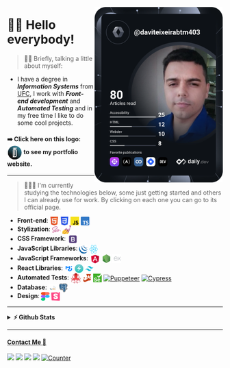 <a href="https://app.daily.dev/daviteixeira-btm"><img align="right" src="https://github.com/daviteixeira-btm/daviteixeira-btm/blob/main/devcard.svg" width="300" alt="Davi Teixeira's Dev Card"/></a>
# ✌🏾 Hello everybody!
> ✍🏾 Briefly, talking a little about myself:
<ul>
  <li>
    I have a degree in <b><i>Information Systems</i></b> from <a href="https://www.quixada.ufc.br/">UFC</a>, I work with <b><i>Front-end development</i></b> and <b><i>Automated Testing</i></b> and in my free time I like to do some cool projects.
  </li>
</ul>

#### ➡️ Click here on this logo: <a href="https://daviteixeira.vercel.app/"><img src="img/logo-daviteixeira-dev.png" width="35" height="35" align="center" alt="Website logo of Davi Teixeira"></a> to see my portfolio website.
---

> 👨🏾‍💻 I'm currently studying the technologies below, some just getting started and others I can already use for work. By clicking on each one you can go to its official page.
<ul>
  <li><b>Front-end</b>: <a href="https://developer.mozilla.org/pt-BR/docs/Web/HTML"><img src="img/html5.png" width="20" height="20" alt="HTML 5" align="center"/></a> <a href="https://developer.mozilla.org/pt-BR/docs/Web/CSS"><img src="img/css3.png" width="20" height="20" alt="CSS 3" align="center"/></a> <a href="https://developer.mozilla.org/pt-BR/docs/Web/JavaScript"><img src="img/javascript.png" width="20" height="20" alt="JavaScript" align="center"/></a> <a href="https://www.typescriptlang.org/"><img src="img/typescript.png" width="20" height="20" alt="TypeScript" align="center"/></a></li>
  <li><b>Stylization</b>: <a href="https://sass-lang.com/"><img src="img/sass.png" width="20" height="20" alt="Sass" align="center"/></a> <a href="https://styled-components.com/"><img src="img/styled-components.png" width="20" height="20" alt="Styled Components" align="center"/></a></li>
  <li><b>CSS Framework</b>: <a href="https://getbootstrap.com/"><img src="img/bootstrap.png" width="25" height="25" alt="Bootstrap" align="center"/></a></li>
  <li><b>JavaScript Libraries</b>: <a href="https://jquery.com/"><img src="img/jquery.png" width="20" height="20" alt="jQuery" align="center"/></a> <a href="https://pt-br.reactjs.org/"><img src="img/reactjs.png" width="20" height="20" alt="React" align="center"/></a></li>
  <li><b>JavaScript Frameworks</b>: <a href="https://angular.io/"><img src="img/angular.png" width="25" height="25" alt="Algular" align="center"/></a> <a href="https://nodejs.org/en"><img src="img/nodejs.png" width="20" height="20" alt="NodeJS" align="center"/></a> <a href="https://expressjs.com/pt-br/"><img src="img/expressjs.png" width="20" height="20" alt="Express" align="center"/></a> </li>
  <li><b>React Libraries</b>: <a href="https://mui.com/"><img src="img/material-ui.png" width="20" height="20" alt="Material UI" align="center"/></a> <a href="https://chakra-ui.com/"><img src="img/chakra-ui.png" width="20" height="20" alt="Chakra UI" align="center"/></a> <a href="https://tailwindcss.com/"><img src="img/tailwindcss.png" width="20" height="20" alt="Tailwind CSS" align="center"/></a></li>
  <li><b>Automated Tests</b>: <a href="https://testing-library.com/"><img src="img/react-testing-library.png" width="25" height="25" alt="React Testing Library" align="center"/></a> <a href="https://jestjs.io/pt-BR/"><img src="img/jest.png" width="20" height="20" alt="Jest" align="center"/></a> <a href="https://www.selenium.dev/"><img src="img/selenium.png" width="20" height="20" alt="Selenium" align="center"/></a> <a href="https://pptr.dev/"><img src="https://user-images.githubusercontent.com/10379601/29446482-04f7036a-841f-11e7-9872-91d1fc2ea683.png" width="20" height="20" alt="Puppeteer" align="center"/></a> <a href="https://www.cypress.io/"><img src="https://avatars.githubusercontent.com/u/8908513?s=48&v=4" width="20" height="20" alt="Cypress" align="center"/></a></li>
  <li><b>Database</b>: <a href="https://www.mysql.com/"><img src="img/mysql.png" width="20" height="20" alt="MySQL" align="center"/></a> <a href="https://www.postgresql.org/" ><img src="img/postgresql.png" width="20" height="20" alt="PostgreSQL" align="center"/></a></li>
  <li><b>Design</b>: <a href="https://www.figma.com/"><img src="img/figma.png" width="20" height="20" alt="Figma" align="center"/></a> <a href="https://storybook.js.org/"><img src="img/storybook.png" width="20" height="20" alt="Storybook" align="center"/></a></li>
</ul>

---

<details>
  <summary><b>⚡ Github Stats</b></summary>
  <br/>
  <a href="https://github.com/daviteixeira-btm">
  <img width="300px" align="center" src="https://github-readme-stats.vercel.app/api/top-langs/?username=daviteixeira-btm&layout=compact&langs_count=8&theme=gotham"/>
  <img width="420px" align="center" src="https://github-readme-stats.vercel.app/api?username=daviteixeira-btm&show_icons=true&theme=gotham&include_all_commits=true&count_private=true"/>
</details>

---

#### Contact Me :speech_balloon:

[![](https://img.shields.io/badge/LinkedIn-0A66C2.svg?style=for-the-badge&logo=LinkedIn&logoColor=white)](https://www.linkedin.com/in/daviteixeira-me/)
[![](https://img.shields.io/badge/Instagram-E4405F.svg?style=for-the-badge&logo=Instagram&logoColor=white)](https://www.instagram.com/daviteixeira_dev/)
[![](https://img.shields.io/badge/Gmail-EA4335.svg?style=for-the-badge&logo=Gmail&logoColor=white)](mailto:daviteixeira.dev@gmail.com)
[![](https://img.shields.io/badge/Medium-000000.svg?style=for-the-badge&logo=Medium&logoColor=white)](https://medium.com/@daviteixeira.btm)
[![Counter](https://komarev.com/ghpvc/?username=daviteixeira-btm&color=brightgreen)](https://daviteixeira.vercel.app/)
